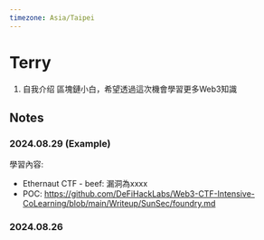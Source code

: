 ```yaml
---
timezone: Asia/Taipei
---
```



# Terry

1. 自我介绍
區塊鏈小白，希望透過這次機會學習更多Web3知識
## Notes

<!-- Content_START -->

### 2024.08.29 (Example)

學習內容: 
- Ethernaut CTF - beef: 漏洞為xxxx
- POC: https://github.com/DeFiHackLabs/Web3-CTF-Intensive-CoLearning/blob/main/Writeup/SunSec/foundry.md

### 2024.08.26

<!-- Content_END -->
